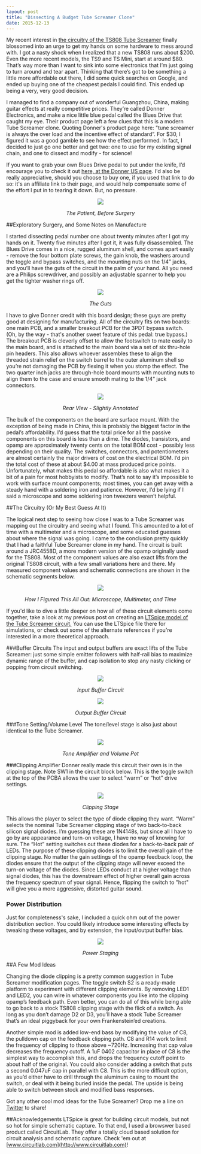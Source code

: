 ```yaml
---
layout: post
title: "Dissecting A Budget Tube Screamer Clone"
date: 2015-12-13
---
```


<meta name="description" content="guitar effects"/>
<meta name="description" content="ts808 tube screamer"/>
<meta name="description" content="cheap tube screamer"/>
<meta name="description" content="tube screamer clone"/>
<meta name="description" content="tube screamer mods"/>
<meta name="description" content="tube screamer circuit"/>
<meta name="description" content="chinese tube screamer"/>

My recent interest in [the circuitry of the TS808 Tube Screamer](http://cushychicken.github.io/ltspice-tube-screamer/) finally blossomed into an urge to get my hands on some hardware to mess around with. I got a nasty shock when I realized that a new TS808 runs about $200. Even the more recent models, the TS9 and TS Mini, start at around $80. That’s way more than I want to sink into some electronics that I’m just going to turn around and tear apart. Thinking that there’s got to be something a little more affordable out there, I did some quick searches on Google, and ended up buying one of the cheapest pedals I could find. This ended up being a very, very good decision.

I managed to find a company out of wonderful Guangzhou, China, making guitar effects at really competitive prices. They’re called Donner Electronics, and make a nice little blue pedal called the Blues Drive that caught my eye. Their product page left a few clues that this is a modern Tube Screamer clone. Quoting Donner's product page here: "tune screamer is always the over load and the incentive effect of standard”. For $30, I figured it was a good gamble to see how the effect performed. In fact, I decided to just go one better and get two: one to use for my existing signal chain, and one to dissect and modify - for science!

If you want to grab your own Blues Drive pedal to put under the knife, I’d encourage you to check it out [here, at the Donner US page](http://www.donnerdeal.com/donnerr-blues-drive-overdrive-guitar-effect-pedal.html?acc=54229abfcfa5649e7003b83dd4755294). I'd also be really appreciative, should you choose to buy one, if you used that link to do so: it's an affiliate link to their page, and would help compensate some of the effort I put in to tearing it down. But, no pressure. 

<div align="center">
<img src="http://www.idonner.com/media/catalog/product/cache/1/thumbnail/9df78eab33525d08d6e5fb8d27136e95/e/c/ec743-1_1.jpg"/>
<p align="center"><em>The Patient, Before Surgery</em></p>
</div>

##Exploratory Surgery, and Some Notes on Manufacture

I started dissecting pedal number one about twenty minutes after I got my hands on it. Twenty five minutes after I got it, it was fully disassembled. The Blues Drive comes in a nice, rugged aluminum shell, and comes apart easily - remove the four bottom plate screws, the gain knob, the washers around the toggle and bypass switches, and the mounting nuts on the 1/4” jacks, and you’ll have the guts of the circuit in the palm of your hand. All you need are a Philips screwdriver, and possibly an adjustable spanner to help you get the tighter washer rings off.

<div align="center">
<img src="/assets/bd_board_front.jpg"/>
<p align="center"><em>The Guts</em></p>
</div>

I have to give Donner credit with this board design; these guys are pretty good at designing for manufacturing. All of the circuitry fits on two boards: one main PCB, and a smaller breakout PCB for the 3PDT bypass switch. (Oh, by the way - that's another sweet feature of this pedal: true bypass.) The breakout PCB is cleverly offset to allow the footswitch to mate easily to the main board, and is attached to the main board via a set of six thru-hole pin headers. This also allows whoever assembles these to align the threaded strain relief on the switch barrel to the outer aluminum shell so you’re not damaging the PCB by flexing it when you stomp the effect. The two quarter inch jacks are through-hole board mounts with mounting nuts to align them to the case and ensure smooth mating to the 1/4” jack connectors.

<div align="center">
<img src="/assets/bd_board_back.jpg"/>
<p align="center"><em>Rear View - Slightly Annotated</em></p>
</div>

The bulk of the components on the board are surface mount. With the exception of being made in China, this is probably the biggest factor in the pedal’s affordability. I’d guess that the total price for all the passive components on this board is less than a dime. The diodes, transistors, and opamp are approximately twenty cents on the total BOM cost - possibly less depending on their quality. The switches, connectors, and potentiometers are almost certainly the major drivers of cost on the electrical BOM. I’d pin the total cost of these at about $4.00 at mass produced price points. Unfortunately, what makes this pedal so affordable is also what makes it a bit of a pain for most hobbyists to modify. That’s not to say it’s impossible to work with surface mount components; most times, you can get away with a steady hand with a soldering iron and patience. However, I’d be lying if I said a microscope and some soldering iron tweezers weren’t helpful.

##The Circuitry (Or My Best Guess At It)

The logical next step to seeing how close I was to a Tube Screamer was mapping out the circuitry and seeing what I found. This amounted to a lot of time with a multimeter and a microscope, and some educated guesses about where the signal was going. I came to the conclusion pretty quickly that I had a faithful Tube Screamer clone in my hand. The circuit is built around a JRC4558D, a more modern version of the opamp originally used for the TS808. Most of the component values are also exact lifts from the original TS808 circuit, with a few small variations here and there. My measured component values and schematic connections are shown in the schematic segments below. 

<div align="center">
<img src="/assets/bd_ohm_out.jpg"/>
<p align="center"><em>How I Figured This All Out: Microscope, Multimeter, and Time</em></p>
</div>

If you'd like to dive a little deeper on how all of these circuit elements come together, take a look at my previous post on creating an [LTSpice model of the Tube Screamer circuit.](cushychicken.github.io/ltspice-tube-screamer) You can use the LTSpice file there for simulations, or check out some of the alternate references if you're interested in a more theoretical approach. 

###Buffer Circuits
The input and output buffers are exact lifts of the Tube Screamer: just some simple emitter followers with half-rail bias to maximize dynamic range of the buffer, and cap isolation to stop any nasty clicking or popping from circuit switching. 

<div align="center">
<img src="/assets/blues_drive_input_buffer.png"/>
<p align="center"><em>Input Buffer Circuit</em></p>
</div>

<div align="center">
<img src="/assets/blues_drive_output_buffer.png"/>
<p align="center"><em>Output Buffer Circuit</em></p>
</div>

###Tone Setting/Volume Level
The tone/level stage is also just about identical to the Tube Screamer. 
<div align="center">
<img src="/assets/blues_drive_tone_amp.png"/>
<p align="center"><em>Tone Amplifier and Volume Pot</em></p>
</div>

###Clipping Amplifier
Donner really made this circuit their own is in the clipping stage. Note SW1 in the circuit block below. This is the toggle switch at the top of the PCBA allows the user to select “warm” or “hot” drive settings.

<div align="center">
<img src="/assets/blues_drive_clipping_amp.png"/>
<p align="center"><em>Clipping Stage</em></p>
</div>

This allows the player to select the type of diode clipping they want. “Warm” selects the nominal Tube Screamer clipping stage of two back-to-back silicon signal diodes. I’m guessing these are 1N4148s, but since all I have to go by are appearance and turn-on voltage, I have no way of knowing for sure. The “Hot” setting switches out these diodes for a back-to-back pair of LEDs. The purpose of these clipping diodes is to limit the overall gain of the clipping stage. No matter the gain settings of the opamp feedback loop, the diodes ensure that the output of the clipping stage will never exceed the turn-on voltage of the diodes. Since LEDs conduct at a higher voltage than signal diodes, this has the downstream effect of higher overall gain across the frequency spectrum of your signal. Hence, flipping the switch to "hot" will give you a more aggressive, distorted guitar sound. 

### Power Distribution
Just for completeness's sake, I included a quick ohm out of the power distribution section. You could likely introduce some interesting effects by tweaking these voltages, and by extension, the input/output buffer bias. 
<div align="center">
<img src="/assets/blues_drive_pwr_stage.png"/>
<p align="center"><em>Power Staging</em></p>
</div>

##A Few Mod Ideas

Changing the diode clipping is a pretty common suggestion in Tube Screamer modification pages. The toggle switch S2 is a ready-made platform to experiment with different clipping elements. By removing LED1 and LED2, you can wire in whatever components you like into the clipping opamp’s feedback path. Even better, you can do all of this while being able to go back to a stock TS808 clipping stage with the flick of a switch. As long as you don’t damage D2 or D3, you’ll have a stock Tube Screamer that’s an ideal piggyback for your own Frankenstein’ed creations.

Another simple mod is added low-end bass by modifying the value of C8, the pulldown cap on the feedback clipping path. C8 and R14 work to limit the frequency of clipping to those above ~720Hz. Increasing that cap value decreases the frequency cutoff. A 1uF 0402 capacitor in place of C8 is the simplest way to accomplish this, and drops the frequency cutoff point to about half of the original. You could also consider adding a switch that puts a second 0.047uF cap in parallel with C8. This is the more difficult option, as you’d either have to drill through the aluminum casing to mount the switch, or deal with it being buried inside the pedal. The upside is being able to switch between stock and modified bass responses.

Got any other cool mod ideas for the Tube Screamer? Drop me a line on [Twitter](https://twitter.com/cushyChicken) to share!

##Acknowledgements
LTSpice is great for building circuit models, but not so hot for simple schematic capture. To that end, I used a browswer based product called CircuitLab. They offer a totally cloud based solution for circuit analysis and schematic capture. Check 'em out at [www.circuitlab.com](http://www.circuitlab.com)!